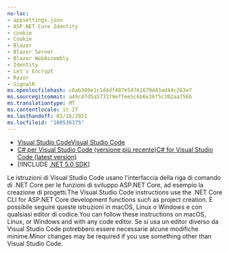 ```yaml
---
no-loc:
- appsettings.json
- ASP.NET Core Identity
- cookie
- Cookie
- Blazor
- Blazor Server
- Blazor WebAssembly
- Identity
- Let's Encrypt
- Razor
- SignalR
ms.openlocfilehash: c8ab309e1c1d4df407e54761679d43ad44c263e7
ms.sourcegitcommit: a49c47d5a573379effee5c6b6e36f5c302aa756b
ms.translationtype: MT
ms.contentlocale: it-IT
ms.lasthandoff: 02/16/2021
ms.locfileid: "100536375"
---
```

* [<span data-ttu-id="9c43f-101">Visual Studio Code</span><span class="sxs-lookup"><span data-stu-id="9c43f-101">Visual Studio Code</span></span>](https://code.visualstudio.com/download)
* [<span data-ttu-id="9c43f-102">C# per Visual Studio Code (versione più recente)</span><span class="sxs-lookup"><span data-stu-id="9c43f-102">C# for Visual Studio Code (latest version)</span></span>](https://marketplace.visualstudio.com/items?itemName=ms-dotnettools.csharp)
* [!INCLUDE [.NET 5.0 SDK](~/includes/5.0-SDK.md)]

<span data-ttu-id="9c43f-103">Le istruzioni di Visual Studio Code usano l'interfaccia della riga di comando di .NET Core per le funzioni di sviluppo ASP.NET Core, ad esempio la creazione di progetti.</span><span class="sxs-lookup"><span data-stu-id="9c43f-103">The Visual Studio Code instructions use the .NET Core CLI for ASP.NET Core development functions such as project creation.</span></span> <span data-ttu-id="9c43f-104">È possibile seguire queste istruzioni in macOS, Linux o Windows e con qualsiasi editor di codice.</span><span class="sxs-lookup"><span data-stu-id="9c43f-104">You can follow these instructions on macOS, Linux, or Windows and with any code editor.</span></span> <span data-ttu-id="9c43f-105">Se si usa un editor diverso da Visual Studio Code potrebbero essere necessarie alcune modifiche minime.</span><span class="sxs-lookup"><span data-stu-id="9c43f-105">Minor changes may be required if you use something other than Visual Studio Code.</span></span>
